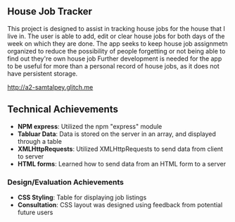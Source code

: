 ## House Job Tracker
This project is designed to assist in tracking house jobs for the house that I live in.
The user is able to add, edit or clear house jobs for both days of the week on which they are done.
The app seeks to keep house job assignmetn organized to reduce the possibility of people forgetting or not being able to find out they're own house job
Further development is needed for the app to be useful for more than a personal record of house jobs, as it does not have persistent storage.

http://a2-samtalpey.glitch.me

## Technical Achievements
- **NPM express**: Utilized the npm "express" module
- **Tabluar Data**: Data is stored on the server in an array, and displayed through a table
- **XMLHttpRequests**: Utilized XMLHttpRequests to send data from client to server
- **HTML forms**: Learned how to send data from an HTML form to a server

### Design/Evaluation Achievements
- **CSS Styling**: Table for displaying job listings
- **Consultation**: CSS layout was designed using feedback from potential future users
